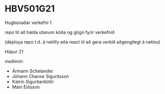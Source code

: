 # HBV501G21
Hugbúnaðar verkefni 1

repo til að halda utanum kóða og gögn fyrir verkefnið

(deploya repo t.d. á netlify eða react til að gera verkið aðgengilegt á netinu)

Hópur 21

meðlimir: 

- Ármann Schelander
- Jóhann Chanse Sigurðsson
- Katrín Sigurðardóttir
- Máni Eiðsson
